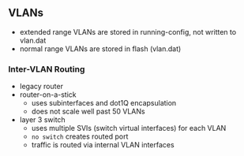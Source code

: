 ## VLANs
- extended range VLANs are stored in running-config, not written to vlan.dat
- normal range VLANs are stored in flash (vlan.dat)
### Inter-VLAN Routing
- legacy router
- router-on-a-stick
	- uses subinterfaces and dot1Q encapsulation
	- does not scale well past 50 VLANs
- layer 3 switch
	- uses multiple SVIs (switch virtual interfaces) for each VLAN
	- `no switch` creates routed port
	- traffic is routed via internal VLAN interfaces